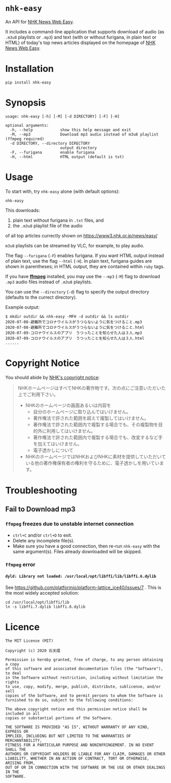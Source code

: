 # `nhk-easy`

An API for [NHK News Web Easy](https://www3.nhk.or.jp/news/easy/).

It includes a command-line application that supports download of audio (as `.m3u8` playlists or `.mp3`) and text (with or without furigana, in plain text or HTML) of today's top news articles displayed on the homepage of [NHK News Web Easy](https://www3.nhk.or.jp/news/easy/).

# Installation

```
pip install nhk-easy
```

# Synopsis

```
usage: nhk-easy [-h] [-M] [-d DIRECTORY] [-F] [-H]

optional arguments:
  -h, --help            show this help message and exit
  -M, --mp3             Download mp3 audio instead of m3u8 playlist (ffmpeg required)
  -d DIRECTORY, --directory DIRECTORY
                        output directory
  -F, --furigana        enable furigana
  -H, --html            HTML output (default is txt)
```

# Usage

To start with, try `nhk-easy` alone (with default options):

```
nhk-easy
```

This downloads:
  1. plain text without furigana in `.txt` files, and
  2. the `.m3u8` playlist file of the audio

of all top articles currectly shown on https://www3.nhk.or.jp/news/easy/

`m3u8` playlists can be streamed by VLC, for example, to play audio.

The flag `--furigana` (`-F`) enables furigana. If you want HTML output instead of plain text, use the flag `--html` (`-H`). In plain text, furigana guides are shown in parentheses; in HTML output, they are contained within `ruby` tags.

If you have [**ffmpeg**](https://ffmpeg.org) installed, you may use the `--mp3` (`-M`) flag to download `.mp3` audio files instead of `.m3u8` playlists.

You can use the `--directory` (`-d`) flag to specify the output directory (defaults to the currect directory).

Example output:

```
$ mkdir outdir && nhk-easy -MFH -d outdir && ls outdir
2020-07-08-避難所でコロナウイルスがうつらないように気をつけること.mp3
2020-07-08-避難所でコロナウイルスがうつらないように気をつけること.html
2020-07-09-コロナウイルスのアプリ　うつったことを知らせた人は３人.mp3
2020-07-09-コロナウイルスのアプリ　うつったことを知らせた人は３人.html
......
```

# Copyright Notice

You should abide by [NHK's copyright notice](https://www.nhk.or.jp/toppage/nhk_info/copyright.html):

> NHKホームページはすべてNHKの著作物です。次の点にご注意いただいた上でご利用下さい。
> - NHKのホームページの画面あるいは内容を
>   - 自分のホームページに取り込んではいけません。
>   - 著作権法で許された範囲を超えて複製してはいけません。
>   - 著作権法で許された範囲内で複製する場合でも、その複製物を目的外に利用してはいけません。
>   - 著作権法で許された範囲内で複製する場合でも、改変するなど手を加えてはいけません。
>   - 電子透かしについて
> - NHKのホームページではNHKおよびNHKに素材を提供していただいている他の著作権保有者の権利を守るために、電子透かしを用いています。

# Troubleshooting

## Fail to Download mp3

### `ffmpeg` freezes due to unstable internet connection

- `ctrl+C` and/or `ctrl+D` to exit.
- Delete any incomplete file(s).
- Make sure you have a good connection, then re-run `nhk-easy` with the same argument(s). Files already downloaded will be skipped.

### `ffmpeg` error

#### `dyld: Library not loaded: /usr/local/opt/libffi/lib/libffi.6.dylib`

See https://github.com/platformio/platform-lattice_ice40/issues/7 . This is the most widely accepted solution:

```
cd /usr/local/opt/libffi/lib
ln -s libffi.7.dylib libffi.6.dylib
```

# Licence

```
The MIT License (MIT)

Copyright (c) 2020 石天熠

Permission is hereby granted, free of charge, to any person obtaining a copy
of this software and associated documentation files (the "Software"), to deal
in the Software without restriction, including without limitation the rights
to use, copy, modify, merge, publish, distribute, sublicense, and/or sell
copies of the Software, and to permit persons to whom the Software is
furnished to do so, subject to the following conditions:

The above copyright notice and this permission notice shall be included in all
copies or substantial portions of the Software.

THE SOFTWARE IS PROVIDED "AS IS", WITHOUT WARRANTY OF ANY KIND, EXPRESS OR
IMPLIED, INCLUDING BUT NOT LIMITED TO THE WARRANTIES OF MERCHANTABILITY,
FITNESS FOR A PARTICULAR PURPOSE AND NONINFRINGEMENT. IN NO EVENT SHALL THE
AUTHORS OR COPYRIGHT HOLDERS BE LIABLE FOR ANY CLAIM, DAMAGES OR OTHER
LIABILITY, WHETHER IN AN ACTION OF CONTRACT, TORT OR OTHERWISE, ARISING FROM,
OUT OF OR IN CONNECTION WITH THE SOFTWARE OR THE USE OR OTHER DEALINGS IN THE
SOFTWARE.
```